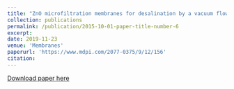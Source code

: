 ```yaml
---
title: "ZnO microfiltration membranes for desalination by a vacuum flow-through evaporation method"
collection: publications
permalink: /publication/2015-10-01-paper-title-number-6
excerpt: 
date: 2019-11-23
venue: 'Membranes'
paperurl: 'https://www.mdpi.com/2077-0375/9/12/156'
citation:
---
```


[Download paper here](https://www.mdpi.com/2077-0375/9/12/156)

